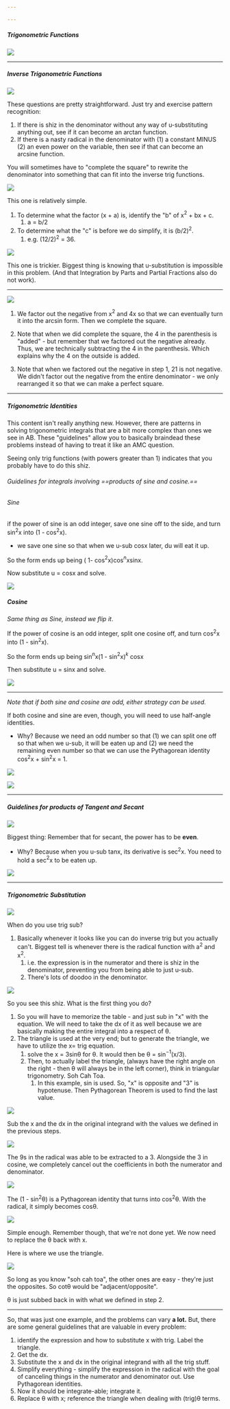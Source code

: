 ```yaml
---

---
```


##### Trigonometric Functions

**![](https://lh7-rt.googleusercontent.com/docsz/AD_4nXc5spD-fiEMdQwNkGGSiIImGr4iba_rmvANyHgoWIMvjmR3J8zRf5ev1jXtKvIY1f62sgFQvBdGRWNerKXfob4Z_yb2wk2lArl_-EhFkXa0GfsUNPrF5U5XnrrkUhkOOFlc3QdhDPVE52JZFOGs5-55uwZi?key=ziQWJHwTLKgUkvIHN9PDPw)**

---

##### Inverse Trigonometric Functions

**![](https://lh7-rt.googleusercontent.com/docsz/AD_4nXcPIN_ExDxHlsG2xH7IpCNU4HWFanRJGD506limlTdgLb96TtRX4XmJ-VI15NXCo6kbjR7jHVf_OFjF3n0_hJCG6ZofruN2cmLANEauSx5udRWYVwfIFPw_uTwj3hpuqaC7clcL2mnMtxn0DrEeMRZpKM13?key=ziQWJHwTLKgUkvIHN9PDPw)**

These questions are pretty straightforward. Just try and exercise pattern recognition:

1. If there is shiz in the denominator without any way of u-substituting anything out, see if it can become an arctan function. 
2. If there is a nasty radical in the denominator with (1) a constant MINUS (2) an even power on the variable, then see if that can become an arcsine function. 


You will sometimes have to "complete the square" to rewrite the denominator into something that can fit into the inverse trig functions.

**![](https://lh7-rt.googleusercontent.com/docsz/AD_4nXd4FJn3oA_S63wuyC6lbWCectkrR9Mw19UlaS3aKlC6zcisEkUNQ_nmNElSAJ5OTpjF1b98HxdO7Ig4mF00xXWYwLvWlesOiOl55qbQLztik0Cmd_XeU0pM-iuWLKDM2WHjyZpBxe_qLScXkEJlt_1ou1jd?key=ziQWJHwTLKgUkvIHN9PDPw)**

This one is relatively simple. 

1. To determine what the factor (x + a) is, identify the "b" of x$^2$ + bx + c.
	1. a = b/2
2. To determine what the "c" is before we do simplify, it is (b/2)$^2$. 
	1. e.g. (12/2)$^2$ = 36.



**![](https://lh7-rt.googleusercontent.com/docsz/AD_4nXc6z4M0oNI6ytlumMAt8GqgBq9NNjWIjJQJsVVvwehym44aMwP9pC6cFaKw2HNx45iX1PttOGbQZUcacRo-muOyxCxuuWYeDO8umDXp45M9-88NCRNXm4PAhevCsA7_IXKd_aU1jlF5QJZxkOyLtSh9YQsR?key=ziQWJHwTLKgUkvIHN9PDPw)**

 This one is trickier. Biggest thing is knowing that u-substitution is impossible in this problem. (And that Integration by Parts and Partial Fractions also do not work).

---
**![](https://lh7-rt.googleusercontent.com/docsz/AD_4nXfH9r8P8GXxmg9pAYIJ_k8h1oro5fX-FqIrj0_xdI9dq7rJZsIulevOh28WXFJsc3YYjolFFic18Jp9_bp8ElUb4nUgMDjiErq3Mkvq7ihE-SbDCi42mwkDkn7XeKeylzKEiAlXFOUiM9zxizUpF9gNeaI?key=ziQWJHwTLKgUkvIHN9PDPw)**

1. We factor out the negative from x$^2$ and 4x so that we can eventually turn it into the arcsin form. Then we complete the square.

2. Note that when we did complete the square, the 4 in the parenthesis is "added" - but remember that we factored out the negative already. Thus, we are technically subtracting the 4 in the parenthesis. Which explains why the 4 on the outside is added.

2. Note that when we factored out the negative in step 1, 21 is not negative. We didn't factor out the negative from the entire denominator - we only rearranged it so that we can make a perfect square. 

---

##### Trigonometric Identities

This content isn't really anything new. However, there are patterns in solving trigonometric integrals that are a bit more complex than ones we see in AB. These "guidelines" allow you to basically braindead these problems instead of having to treat it like an AMC question.

Seeing only trig functions (with powers greater than 1) indicates that you probably have to do this shiz.

###### Guidelines for integrals involving ==products of sine and cosine.==

###### Sine

if the power of sine is an odd integer, save one sine off to the side, and turn sin$^2$x into (1 - cos$^2$x).
* we save one sine so that when we u-sub cosx later, du will eat it up.

So the form ends up being ( 1- cos$^2$x)cos$^n$xsinx.

Now substitute u = cosx and solve.

**![](https://lh7-rt.googleusercontent.com/docsz/AD_4nXcJ3qNLqGOVetBgRbgw8nVsWO7NyNVUiyMLKsgmuCW2Sb28vgutkyh01tdI_TzH3HKqx2-MMCaRzrOpVzX-fxQVCNDJvCGV2EnidBdN2DnH8Rkq-OAtYyTNyR3k_t6-d7KXK-ZHngBF6N6e7_jF7mtV33sg?key=ziQWJHwTLKgUkvIHN9PDPw)**


##### Cosine

*Same thing as Sine, instead we flip it*.

If the power of cosine is an odd integer, split one cosine off, and turn cos$^2$x into (1 - sin$^2$x).

So the form ends up being sin$^n$x(1 - sin$^2$x)$^k$ cosx

Then substitute u = sinx and solve.

**![](https://lh7-rt.googleusercontent.com/docsz/AD_4nXeOfJfU0ZklA82Ax8RdxvborhUdq49mTEvq9P5dtgSECnKBDtp40A3wfOiYDKyLYlnHCixIvc75fNYEuSXFcyav1J87IRXDpI1mhIH9Gse93_urgGuTZwxss9rpPZNzBLfoGwr_dTo2iCTf1aTT8tHbT2GD?key=ziQWJHwTLKgUkvIHN9PDPw)**

---
*Note that if both sine and cosine are odd, either strategy can be used.*

If both cosine and sine are even, though, you will need to use half-angle identities.
* Why? Because we need an odd number so that (1) we can split one off so that when we u-sub, it will be eaten up and (2) we need the remaining even number so that we can use the Pythagorean identity cos$^2$x + sin$^2$x = 1.

**![](https://lh7-rt.googleusercontent.com/docsz/AD_4nXfw2Cxgk2cniGEbZyI85uutJzgSYJEE9boysAEoMcYAiNVIHP8fEwT9HFlgMpYDMMjnSZC6bY-yXt6YOahv0pcX8ciiFLfF9u4QLk92qa2VLlI2CpyeDfJa2zgqSyRYUT1piuI-cSrlNJHwD1Qnbadue8wj?key=ziQWJHwTLKgUkvIHN9PDPw)**

**![](https://lh7-rt.googleusercontent.com/docsz/AD_4nXcHrpzpu_N9HRGwR9NCtehyXL3bHSOUjue_-xT8KLK4asOERUDMfIVA49yXoSUAISb_9PIzzoOnYDb3bCei-pdRRYykhwmkP-zOeAjfKsVkFaoIoumrvX-PgB_loCVwIYN1lA-u_ZBDsIJur1rNAVEv-gzU?key=ziQWJHwTLKgUkvIHN9PDPw)**

---

##### Guidelines for products of Tangent and Secant

**![](https://lh7-rt.googleusercontent.com/docsz/AD_4nXcmeeIkfAeJH4rLUplht-0vUQlkDJmGFdyjGsfc7b6SjtX_SVVahD9hLjnCH5evMEgKRZuDnPIxZy4-GFKeVdG60Vhy9z2yDbMOtVhVkYjLsb_aTZQ5k9EuoQswxrfTJAqgLN_LzPp9FcgLh9tcxkl_uHQy?key=ziQWJHwTLKgUkvIHN9PDPw)**

Biggest thing: Remember that for secant, the power has to be **even**. 
* Why? Because when you u-sub tanx, its derivative is sec$^2$x. You need to hold a sec$^2$x to be eaten up.


**![](https://lh7-rt.googleusercontent.com/docsz/AD_4nXfrUqxfdBJ3lKpogR2A0L-zS_TKIGeHyYDrdPrwMlVglHaHiUmbEfK7SCTn-Nuljg3OYzYF_hUyq2WbREYjbvIf1D6gQ9URzxs7i2acnmfoHS7uyYDo3QDak4kPzJNY-BawZbYrfxCNmVts6tjUnur9w1ms?key=ziQWJHwTLKgUkvIHN9PDPw)**

---

##### Trigonometric Substitution

**![](https://lh7-rt.googleusercontent.com/docsz/AD_4nXd0DDLINqhCv-0qzWJWKFNcbRO2wcOaLuc4zISgTSZImyOGCB5fisDbs0oOzEPqGUoQkALwMEt1OHgGq7o6zEQKqmz0F1jPs6hx2RukdvucQxdl_wvUDNsgtxfqPDDose1vOg6SUlQUor3gmuwxNSt861XC?key=ziQWJHwTLKgUkvIHN9PDPw)**

When do you use trig sub?

1. Basically whenever it looks like you can do inverse trig but you actually can't. Biggest tell is whenever there is the radical function with a$^2$ and x$^2$. 
	1. i.e. the expression is in the numerator and there is shiz in the denominator, preventing you from being able to just u-sub.
	2. There's lots of doodoo in the denominator.

**![](https://lh7-rt.googleusercontent.com/docsz/AD_4nXcwktBLL_urOI0o9VWXPDohj9YTjGcv7x1B4Ty1T5IHVR0gRDN3R9mP8PB1yoC52oJj1hkgApq5TT4rVNnWSvo3X_Sqa2HoXrM4eI4LhqxNCRu9-hLqrRZ3NMB-eTw5iAnbkq2TEtTLUwe4HEDrjZvU1H4?key=ziQWJHwTLKgUkvIHN9PDPw)**

So you see this shiz. What is the first thing you do?

1. So you will have to memorize the table - and just sub in "x" with the equation. We will need to take the dx of it as well because we are basically making the entire integral into a respect of θ.
2. The triangle is used at the very end; but to generate the triangle, we have to utilize the x= trig equation.
	1. solve the x = 3sinθ for θ. It would then be θ = sin$^-$$^1$(x/3).
	2. Then, to actually label the triangle, (always have the right angle on the right - then θ will always be in the left corner), think in triangular trigonometry. Soh Cah Toa.
		1. In this example, sin is used. So, "x" is opposite and "3" is hypotenuse. Then Pythagorean Theorem is used to find the last value.

**![](https://lh7-rt.googleusercontent.com/docsz/AD_4nXcKIpjF36ukQ4JVLwDzpdTf9bIeJGC5Zr1QiQ6cqLvKTMgk3eqXfCW-mbz0kP91yvG9xT0iRpozmZXCsoQHsUwz7fbvgRWseeqbGYqmb3cK4i6iOt3yZ7wRrEupdGdIqWGdKdzvPt8O1b1Yf00on9kMQrnp?key=ziQWJHwTLKgUkvIHN9PDPw)**

Sub the x and the dx in the original integrand with the values we defined in the previous steps.

**![](https://lh7-rt.googleusercontent.com/docsz/AD_4nXd5UT4sj45EHaKz0Viqt1i7douhkEEfEIPKJ6WG0539mcsCLTY6o1RencUuZR187ZMpFz23iP8k4-Q3lt6dGm9CqITlR3pot1mfKMuPQS7drYlNewhormFe0HOSo74ZQmQKXadvDHxEfACZyhr-R0-ClK2s?key=ziQWJHwTLKgUkvIHN9PDPw)**

The 9s in the radical was able to be extracted to a 3. Alongside the 3 in cosine, we completely cancel out the coefficients in both the numerator and denominator.

**![](https://lh7-rt.googleusercontent.com/docsz/AD_4nXeecZmjS8O3AZtzdSJeRYEuL5feIyCQsUChCdK7YpnV0gr2YjrE3HnsCLFEmqnALVCRKVYYyHBxpWb9vAB81uvRK7trRuCW4PVw4bOmkcCEIiKDd5LucwsGwZborCaC1Oe-kf4xKCnxncL14n1s8n3d508W?key=ziQWJHwTLKgUkvIHN9PDPw)**

The (1 - sin$^2$θ) is a Pythagorean identity that turns into cos$^2$θ. With the radical, it simply becomes cosθ. 

**![](https://lh7-rt.googleusercontent.com/docsz/AD_4nXe8vCLmdCwxfs_72gyEv8iyatDvUb0xYqieEr2x2X1MpClrrJwx7uKkknvEM95gZY-iddNK1vAZqIh6WnHrxsHui_jfy45QKeFyoH63qmrXlajnmF10TjhIWj6JsMpFv-NUrjV7CFUsg4bhvo-NuNPGpP3u?key=ziQWJHwTLKgUkvIHN9PDPw)**

Simple enough. Remember though, that we're not done yet. We now need to replace the θ back with x.

Here is where we use the triangle.

**![](https://lh7-rt.googleusercontent.com/docsz/AD_4nXeGWp3uP9ZRQIoMdClfUFY8s_XO7VIr1uTNrxZGCwWRAuAqJtbuZAkpCCriOCK1w6K4axcxFrWHSSDVNi5jTAr69YsYxLJOBRYbDMJWcLc-XSXsTgLh-CtX1smYOJu3X55hbkxZn7p2tRjJ9Fwm7EYMCwk?key=ziQWJHwTLKgUkvIHN9PDPw)**

So long as you know "soh cah toa", the other ones are easy - they're just the opposites. So cotθ would be "adjacent/opposite".

θ is just subbed back in with what we defined in step 2.

---

So, that was just one example, and the problems can vary **a lot.** But, there are some general guidelines that are valuable in every problem:

1. identify the expression and how to substitute x with trig. Label the triangle.
2. Get the dx.
3. Substitute the x and dx in the original integrand with all the trig stuff.
4. Simplify everything - simplify the expression in the radical with the goal of canceling things in the numerator and denominator out. Use Pythagorean identities. 
5. Now it should be integrate-able; integrate it.
6. Replace θ with x; reference the triangle when dealing with (trig)θ terms.




